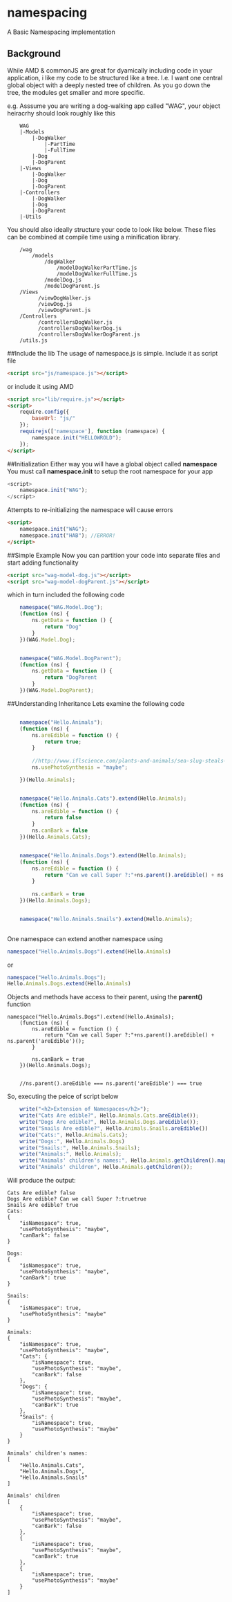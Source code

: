 # namespacing
A Basic Namespacing implementation 

## Background
While AMD & commonJS are great for dyamically including code in your application, i like my code to be structured like a tree. I.e. I want one central global object with a deeply nested tree of children. As you go down the tree, the modules get smaller and more specific. 

  e.g. Asssume you are writing a dog-walking app called "WAG", your object heiracrhy should look roughly like this

```
    WAG
    |-Models
        |-DogWalker
            |-PartTime
            |-FullTime
        |-Dog
        |-DogParent
    |-Views
        |-DogWalker
        |-Dog
        |-DogParent    
    |-Controllers
        |-DogWalker
        |-Dog
        |-DogParent    
    |-Utils
```

You should also ideally structure your code to look like below. These files can be combined at compile time using a minification library.
```
    /wag
        /models
            /dogWalker
                /modelDogWalkerPartTime.js
                /modelDogWalkerFullTime.js
            /modelDog.js
            /modelDogParent.js
    /Views
          /viewDogWalker.js
          /viewDog.js
          /viewDogParent.js    
    /Controllers
          /controllersDogWalker.js
          /controllersDogWalkerDog.js
          /controllersDogWalkerDogParent.js    
    /utils.js
```

##Include the lib
The usage of namespace.js is simple. Include it as script file
```html
<script src="js/namespace.js"></script>
```

or include it using AMD
```html
<script src="lib/require.js"></script>
<script>
    require.config({
        baseUrl: "js/"
    });
    requirejs(['namespace'], function (namespace) {
        namespace.init("HELLOWROLD");
    });
</script>
```

##Initialization
Either way you will have a global object called **namespace**
You must call **namespace.init** to setup the root namespace for your app
```javascript
<script>
    namespace.init("WAG");
</script>
```

Attempts to re-initializing the namespace will cause errors
```html
<script>
    namespace.init("WAG");
    namespace.init("HAB"); //ERROR!
</script>
```

##Simple Example
Now you can partition your code into separate files and start adding functionality
```html
<script src="wag-model-dog.js"></script>
<script src="wag-model-dogParent.js"></script>
```
which in turn included the following code
```javascript
    namespace("WAG.Model.Dog");
    (function (ns) {
        ns.getData = function () {
            return "Dog"
        }
    })(WAG.Model.Dog);


    namespace("WAG.Model.DogParent");
    (function (ns) {
        ns.getData = function () {
            return "DogParent
        }
    })(WAG.Model.DogParent);
```


##Understanding Inheritance
Lets examine the following code
```javascript

    namespace("Hello.Animals");
    (function (ns) {
        ns.areEdible = function () {
            return true;
        }
        
        //http://www.iflscience.com/plants-and-animals/sea-slug-steals-photosynthesis-genes-its-algae-meal
        ns.usePhotoSynthesis = "maybe"; 

    })(Hello.Animals);


    namespace("Hello.Animals.Cats").extend(Hello.Animals);
    (function (ns) {
        ns.areEdible = function () {
            return false
        }
        ns.canBark = false
    })(Hello.Animals.Cats);


    namespace("Hello.Animals.Dogs").extend(Hello.Animals);
    (function (ns) {
        ns.areEdible = function () {
            return "Can we call Super ?:"+ns.parent().areEdible() + ns.parent('areEdible')();
        }
        
        ns.canBark = true
    })(Hello.Animals.Dogs);


    namespace("Hello.Animals.Snails").extend(Hello.Animals);
    
```
    
One namespace can extend another namespace using 
```javascript
namespace("Hello.Animals.Dogs").extend(Hello.Animals)
```
or
```javascript
namespace("Hello.Animals.Dogs");
Hello.Animals.Dogs.extend(Hello.Animals)
```

Objects and methods have access to their parent, using the **parent()** function
```
namespace("Hello.Animals.Dogs").extend(Hello.Animals);
    (function (ns) {
        ns.areEdible = function () {
            return "Can we call Super ?:"+ns.parent().areEdible() + ns.parent('areEdible')();
        }
           
        ns.canBark = true
    })(Hello.Animals.Dogs);
    
    
    //ns.parent().areEdible === ns.parent('areEdible') === true
```



So, executing the peice of script below
```javascript
    write("<h2>Extension of Namespaces</h2>");
    write("Cats Are edible?", Hello.Animals.Cats.areEdible());
    write("Dogs Are edible?", Hello.Animals.Dogs.areEdible());
    write("Snails Are edible?", Hello.Animals.Snails.areEdible())
    write("Cats:", Hello.Animals.Cats);
    write("Dogs:", Hello.Animals.Dogs)
    write("Snails:", Hello.Animals.Snails);
    write("Animals:", Hello.Animals);
    write("Animals' children's names:", Hello.Animals.getChildren().map(function(o){return o.getNSName()}));
    write("Animals' children", Hello.Animals.getChildren());
```

Will produce the output:
```
Cats Are edible? false
Dogs Are edible? Can we call Super ?:truetrue
Snails Are edible? true
Cats:
{
    "isNamespace": true,
    "usePhotoSynthesis": "maybe",
    "canBark": false
}

Dogs:
{
    "isNamespace": true,
    "usePhotoSynthesis": "maybe",
    "canBark": true
}

Snails:
{
    "isNamespace": true,
    "usePhotoSynthesis": "maybe"
}

Animals:
{
    "isNamespace": true,
    "usePhotoSynthesis": "maybe",
    "Cats": {
        "isNamespace": true,
        "usePhotoSynthesis": "maybe",
        "canBark": false
    },
    "Dogs": {
        "isNamespace": true,
        "usePhotoSynthesis": "maybe",
        "canBark": true
    },
    "Snails": {
        "isNamespace": true,
        "usePhotoSynthesis": "maybe"
    }
}

Animals' children's names:
[
    "Hello.Animals.Cats",
    "Hello.Animals.Dogs",
    "Hello.Animals.Snails"
]

Animals' children
[
    {
        "isNamespace": true,
        "usePhotoSynthesis": "maybe",
        "canBark": false
    },
    {
        "isNamespace": true,
        "usePhotoSynthesis": "maybe",
        "canBark": true
    },
    {
        "isNamespace": true,
        "usePhotoSynthesis": "maybe"
    }
]
```



    

